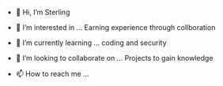 - 👋 Hi, I’m Sterling

- 👀 I’m interested in ... Earning experience through collboration
- 🌱 I’m currently learning ... coding and security
- 💞️ I’m looking to collaborate on ... Projects to gain knowledge
- 📫 How to reach me ...

<!---
BigDeall/BigDeall is a ✨ special ✨ repository because its `README.md` (this file) appears on your GitHub profile.
You can click the Preview link to take a look at your changes.
--->
